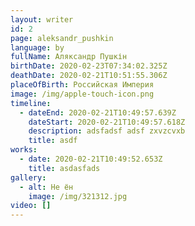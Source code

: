 ```yaml
---
layout: writer
id: 2
page: aleksandr_pushkin
language: by
fullName: Аляксандр Пушкін
birthDate: 2020-02-23T07:34:02.325Z
deathDate: 2020-02-21T10:51:55.306Z
placeOfBirth: Российская Империя
image: /img/apple-touch-icon.png
timeline:
  - dateEnd: 2020-02-21T10:49:57.639Z
    dateStart: 2020-02-21T10:49:57.618Z
    description: adsfadsf adsf zxvzcvxb
    title: asdf
works:
  - date: 2020-02-21T10:49:52.653Z
    title: asdasfads
gallery:
  - alt: Не ён
    image: /img/321312.jpg
video: []
---
```


